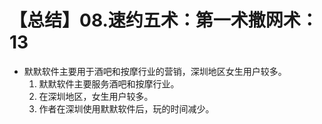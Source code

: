 # 【总结】08.速约五术：第一术撒网术：13

-   默默软件主要用于酒吧和按摩行业的营销，深圳地区女生用户较多。
    1.  默默软件主要服务酒吧和按摩行业。
    2.  在深圳地区，女生用户较多。
    3.  作者在深圳使用默默软件后，玩的时间减少。